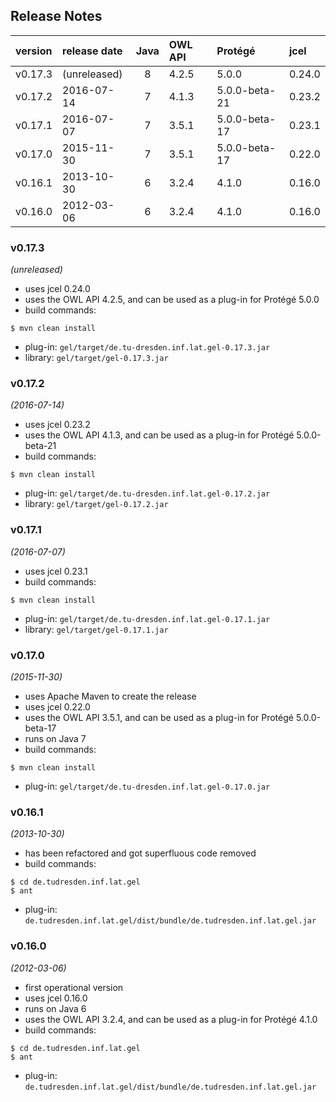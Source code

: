 


## Release Notes

| version | release date | Java | OWL API   | Protégé       | jcel   |
|:--------|:-------------|:----:|:----------|:--------------|:-------|
| v0.17.3 | (unreleased) | 8    | 4.2.5     | 5.0.0         | 0.24.0 |
| v0.17.2 | 2016-07-14   | 7    | 4.1.3     | 5.0.0-beta-21 | 0.23.2 |
| v0.17.1 | 2016-07-07   | 7    | 3.5.1     | 5.0.0-beta-17 | 0.23.1 |
| v0.17.0 | 2015-11-30   | 7    | 3.5.1     | 5.0.0-beta-17 | 0.22.0 |
| v0.16.1 | 2013-10-30   | 6    | 3.2.4     | 4.1.0         | 0.16.0 |
| v0.16.0 | 2012-03-06   | 6    | 3.2.4     | 4.1.0         | 0.16.0 |


### v0.17.3
*(unreleased)*
* uses jcel 0.24.0
* uses the OWL API 4.2.5, and can be used as a plug-in for Protégé 5.0.0
* build commands:
```
$ mvn clean install
```
* plug-in: `gel/target/de.tu-dresden.inf.lat.gel-0.17.3.jar`
* library: `gel/target/gel-0.17.3.jar`


### v0.17.2
*(2016-07-14)*
* uses jcel 0.23.2
* uses the OWL API 4.1.3, and can be used as a plug-in for Protégé 5.0.0-beta-21
* build commands:
```
$ mvn clean install
```
* plug-in: `gel/target/de.tu-dresden.inf.lat.gel-0.17.2.jar`
* library: `gel/target/gel-0.17.2.jar`


### v0.17.1
*(2016-07-07)*
* uses jcel 0.23.1
* build commands:
```
$ mvn clean install
```
* plug-in: `gel/target/de.tu-dresden.inf.lat.gel-0.17.1.jar`
* library: `gel/target/gel-0.17.1.jar`


### v0.17.0
*(2015-11-30)*
* uses Apache Maven to create the release
* uses jcel 0.22.0
* uses the OWL API 3.5.1, and can be used as a plug-in for Protégé 5.0.0-beta-17
* runs on Java 7
* build commands:
```
$ mvn clean install
```
* plug-in: `gel/target/de.tu-dresden.inf.lat.gel-0.17.0.jar`


### v0.16.1
*(2013-10-30)*
* has been refactored and got superfluous code removed
* build commands:
```
$ cd de.tudresden.inf.lat.gel
$ ant
```
* plug-in: `de.tudresden.inf.lat.gel/dist/bundle/de.tudresden.inf.lat.gel.jar`


### v0.16.0
*(2012-03-06)*
* first operational version
* uses jcel 0.16.0
* runs on Java 6
* uses the OWL API 3.2.4, and can be used as a plug-in for Protégé 4.1.0
* build commands:
```
$ cd de.tudresden.inf.lat.gel
$ ant
```
* plug-in: `de.tudresden.inf.lat.gel/dist/bundle/de.tudresden.inf.lat.gel.jar`


